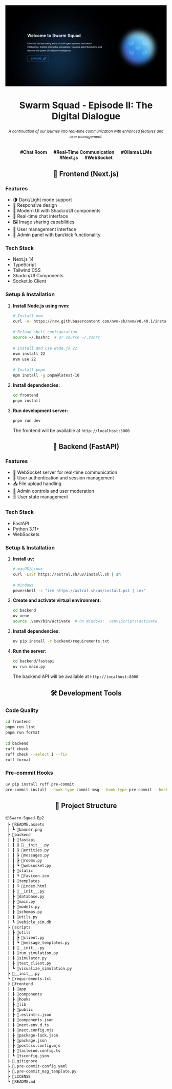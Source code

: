 <div align="center">
  <a href="https://github.com/Sang-Buster/Swarm-Squad"><img src="README.assets/banner.png?raw=true" /></a>
  <h1>Swarm Squad - Episode II: The Digital Dialogue</h1>
  <h6><small>A continuation of our journey into real-time communication with enhanced features and user management.</small></h6>
  <p><b>#Chat Room &emsp; #Real-Time Communication &emsp; #Ollama LLMs <br/>#Next.js &emsp; #WebSocket</b></p>
</div>

<div align="center">
  <h2>🎨 Frontend (Next.js)</h2>
</div>

### Features
- 🌗 Dark/Light mode support
- 📱 Responsive design
- 🎨 Modern UI with Shadcn/UI components
- 🔄 Real-time chat interface
- 🖼️ Image sharing capabilities
- 👥 User management interface
- 🚫 Admin panel with ban/kick functionality

### Tech Stack
- Next.js 14
- TypeScript
- Tailwind CSS
- Shadcn/UI Components
- Socket.io Client

### Setup & Installation

1. **Install Node.js using nvm:**
   ```bash
   # Install nvm
   curl -o- https://raw.githubusercontent.com/nvm-sh/nvm/v0.40.1/install.sh | bash
   
   # Reload shell configuration
   source ~/.bashrc  # or source ~/.zshrc
   
   # Install and use Node.js 22
   nvm install 22
   nvm use 22

   # Install pnpm
   npm install -g pnpm@latest-10
   ```

2. **Install dependencies:**
   ```bash
   cd frontend
   pnpm install
   ```

3. **Run development server:**
   ```bash
   pnpm run dev
   ```
   The frontend will be available at `http://localhost:3000`

<div align="center">
  <h2>🔧 Backend (FastAPI)</h2>
</div>

### Features
- 🔌 WebSocket server for real-time communication
- 🔐 User authentication and session management
- 📤 File upload handling
- 👮 Admin controls and user moderation
- 🗄️ User state management

### Tech Stack
- FastAPI
- Python 3.11+
- WebSockets

### Setup & Installation

1. **Install uv:**
   ```bash
   # macOS/Linux
   curl -LsSf https://astral.sh/uv/install.sh | sh

   # Windows
   powershell -c "irm https://astral.sh/uv/install.ps1 | iex"
   ```

2. **Create and activate virtual environment:**
   ```bash
   cd backend
   uv venv
   source .venv/bin/activate  # On Windows: .venv\Scripts\activate
   ```

3. **Install dependencies:**
   ```bash
   uv pip install -r backend/requirements.txt
   ```

4. **Run the server:**
   ```bash
   cd backend/fastapi
   uv run main.py
   ```
   The backend API will be available at `http://localhost:8000`

<div align="center">
  <h2>🛠️ Development Tools</h2>
</div>

### Code Quality
```bash
cd frontend
pnpm run lint
pnpm run format

cd backend
ruff check
ruff check --select I --fix
ruff format
```

### Pre-commit Hooks
```bash
uv pip install ruff pre-commit
pre-commit install --hook-type commit-msg --hook-type pre-commit --hook-type pre-push
```

<div align="center">
  <h2>📁 Project Structure</h2>
</div>

```
📦Swarm-Squad-Ep2
 ┣ 📂README.assets
 ┃ ┗ 📄banner.png
 ┣ 📂backend
 ┃ ┣ 📂fastapi
 ┃ ┃ ┣ 📄__init__.py
 ┃ ┃ ┣ 📄entities.py
 ┃ ┃ ┣ 📄messages.py
 ┃ ┃ ┣ 📄rooms.py
 ┃ ┃ ┗ 📄websocket.py
 ┃ ┣ 📂static
 ┃ ┃ ┗ 📄favicon.ico
 ┃ ┣ 📂templates
 ┃ ┃ ┗ 📄index.html
 ┃ ┣ 📄__init__.py
 ┃ ┣ 📄database.py
 ┃ ┣ 📄main.py
 ┃ ┣ 📄models.py
 ┃ ┣ 📄schemas.py
 ┃ ┣ 📄utils.py
 ┃ ┗ 📄vehicle_sim.db
 ┣ 📂scripts
 ┃ ┣ 📂utils
 ┃ ┃ ┣ 📄client.py
 ┃ ┃ ┗ 📄message_templates.py
 ┃ ┣ 📄__init__.py
 ┃ ┣ 📄run_simulation.py
 ┃ ┣ 📄simulator.py
 ┃ ┣ 📄test_client.py
 ┃ ┗ 📄visualize_simulation.py
 ┣ 📄__init__.py
 ┗ 📄requirements.txt
 ┣ 📂frontend
 ┃ ┣ 📂app
 ┃ ┣ 📂components
 ┃ ┣ 📂hooks
 ┃ ┣ 📂lib
 ┃ ┣ 📂public
 ┃ ┣ 📄.eslintrc.json
 ┃ ┣ 📄components.json
 ┃ ┣ 📄next-env.d.ts
 ┃ ┣ 📄next.config.mjs
 ┃ ┣ 📄package-lock.json
 ┃ ┣ 📄package.json
 ┃ ┣ 📄postcss.config.mjs
 ┃ ┣ 📄tailwind.config.ts
 ┃ ┗ 📄tsconfig.json
 ┣ 📄.gitignore
 ┣ 📄.pre-commit-config.yaml
 ┣ 📄.pre-commit_msg_template.py
 ┣ 📄LICENSE
 ┗ 📄README.md
```
